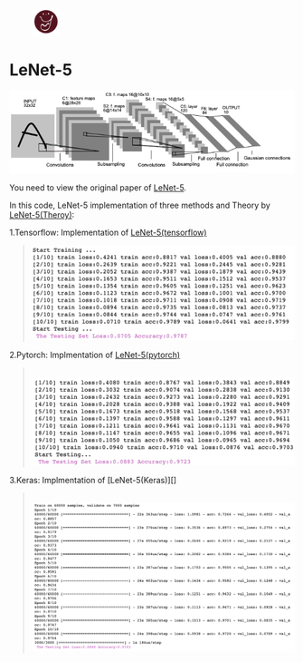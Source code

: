 <figure class="third">
    <img src="../../../picture/heyra.png" width="50" heigth="50"/>
</figure>

# LeNet-5

![](../../../picture/177.png)

You need to view the original paper of [LeNet-5](http://vision.stanford.edu/cs598_spring07/papers/Lecun98.pdf).

In this code, LeNet-5 implementation of three methods and Theory by [LeNet-5(Theroy)](LeNet-5(Theory).ipynb):

1.Tensorflow: Implementation of [LeNet-5(tensorflow)](LeNet-5(Tensorflow).ipynb)

> ![](flis/01.png)

2.Pytorch: Implmentation of [LeNet-5(pytorch)](LeNet-5(Pytorch).ipynb)

> ​	![](flis/02.png)

3.Keras: Implmentation of [LeNet-5(Keras)][]

> ​	![](flis/03.png)

